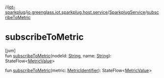 //[iot-sparkplug](../../../index.md)/[io.greenglass.iot.sparkplug.host.service](../index.md)/[SparkplugService](index.md)/[subscribeToMetric](subscribe-to-metric.md)

# subscribeToMetric

[jvm]\
fun [subscribeToMetric](subscribe-to-metric.md)(nodeId: [String](https://kotlinlang.org/api/latest/jvm/stdlib/kotlin/-string/index.html), name: [String](https://kotlinlang.org/api/latest/jvm/stdlib/kotlin/-string/index.html)): StateFlow&lt;[MetricValue](../../io.greenglass.iot.sparkplug.datatypes/-metric-value/index.md)&gt;

fun [subscribeToMetric](subscribe-to-metric.md)(metric: [MetricIdentifier](../../io.greenglass.iot.sparkplug.datatypes/-metric-identifier/index.md)): StateFlow&lt;[MetricValue](../../io.greenglass.iot.sparkplug.datatypes/-metric-value/index.md)&gt;
